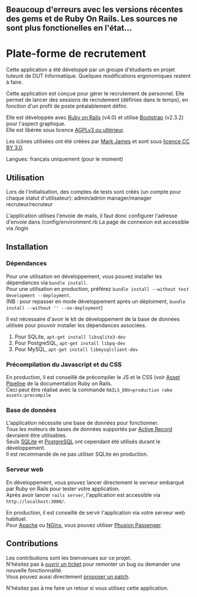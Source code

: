 ## Beaucoup d'erreurs avec les versions récentes des gems et de Ruby On Rails. Les sources ne sont plus fonctionelles en l'état...

# Plate-forme de recrutement

Cette application a été développé par un groupe d'étudiants en projet tuteuré de DUT Informatique. Quelques modifications ergonomiques restent à faire.

Cette application est conçue pour gérer le recrutement de personnel.
Elle permet de lancer des sessions de recrutement (définies dans le temps), en fonction d'un profil de poste préalablement défini.

Elle est développée avec [Ruby on Rails](http://rubyonrails.org/) (v4.0) et utilise [Bootstrap](http://getbootstrap.com/2.3.2/)
(v2.3.2) pour l'aspect graphique.<br/>
Elle est libérée sous licence [AGPLv3 ou ultérieur](https://www.gnu.org/licenses/agpl-3.0.html).

Les icônes utilisées ont été créées par [Mark James](http://www.famfamfam.com/lab/icons/silk/) et sont sous
[licence CC BY 3.0](https://creativecommons.org/licenses/by/3.0/).

Langues: français uniquement (pour le moment)

## Utilisation

Lors de l'initialisation, des comptes de tests sont créés (un compte pour chaque statut d'utilisateur):
admin/admin
manager/manager
recruteur/recruteur

L'application utilises l'envoie de mails, il faut donc configurer l'adresse d'envoie dans /config/environment.rb
La page de connexion est accessible via /login

## Installation

### Dépendances

Pour une utilisation en développement, vous pouvez installer les dépendances via `bundle install`.<br/>
Pour une utilisation en production, préférez `bundle install --without test development --deployment`.<br/>
(NB : pour repasser en mode développement après un déploiment, `bundle install --without '' --no-deployment`)

Il est nécessaire d'avoir le kit de développement de la base de données utilisée pour pouvoir installer les dépendances
associées.

1. Pour SQLite, `apt-get install libsqlite3-dev`
2. Pour PostgreSQL, `apt-get install libpq-dev`
2. Pour MySQL, `apt-get install libmysqlclient-dev`

### Précompilation du Javascript et du CSS

En production, il est conseillé de précompiler le JS et le CSS (voir [Asset Pipeline](http://guides.rubyonrails.org/asset_pipeline.html)
de la documentation Ruby on Rails.<br/>
Ceci peut être réalisé avec la commande `RAILS_ENV=production rake assets:precompile`

### Base de données

L'application nécessite une base de données pour fonctionner.<br/>
Tous les moteurs de bases de données supportés par [Active Record](http://guides.rubyonrails.org/active_record_basics.html)
devraient être utilisables.<br/>
Seuls [SQLite](https://www.sqlite.org/) et [PostgreSQL](http://www.postgresql.org/) ont cependant été utilisés durant le
développement.<br/>
Il est recommandé de ne pas utiliser SQLite en production.

### Serveur web

En développement, vous pouvez lancer directement le serveur embarqué par Ruby on Rails pour tester votre application.<br/>
Après avoir lancer `rails server`, l'application est accessible via `http://localhost:3000/`.

En production, il est conseillé de servir l'application via votre serveur web habituel.<br/>
Pour [Apache](https://httpd.apache.org/) ou [NGinx](http://nginx.org/), vous pouvez utiliser
[Phusion Passenger](https://www.phusionpassenger.com/).

## Contributions

Les contributions sont les bienvenues sur ce projet.<br/>
N'hésitez pas à [ouvrir un ticket](https://github.com/hiveship/recrutement/issues) pour remonter un bug ou demander une
nouvelle fonctionnalité.<br/>
Vous pouvez aussi directement [proposer un patch](https://github.com/hiveship/recrutement/pulls).

N'hésitez pas à me faire un retour si vous utilisez cette application.
